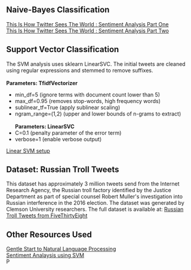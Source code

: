 
## Naive-Bayes Classification

[This Is How Twitter Sees The World : Sentiment Analysis Part One ](https://towardsdatascience.com/the-real-world-as-seen-on-twitter-sentiment-analysis-part-one-5ac2d06b63fb)<br/>
[This Is How Twitter Sees The World : Sentiment Analysis Part Two](https://towardsdatascience.com/the-real-world-as-seen-on-twitter-sentiment-analysis-part-two-3ed2670f927d)

## Support Vector Classification
The SVM analysis uses sklearn LinearSVC.
The initial tweets are cleaned using regular expressions and stemmed to remove suffixes.<br/><br/>
**Parameters: TfidfVectorizer** 
* min_df=5 (ignore terms with document count lower than 5)
* max_df=0.95 (removes stop-words, high frequency words)
* sublinear_tf=True (apply sublinear scaling)
* ngram_range=(1,2) (upper and lower bounds of n-grams to extract)<br/><br/>
**Parameters: LinearSVC** <br/>
* C=0.1 (penalty parameter of the error term)
* verbose=1 (enable verbose output)

[Linear SVM setup](https://github.com/dkakkar/Twitter-Sentiment-Classifier/tree/0ad40bbfdb735d5506eef851ec2ae5862107ccc8)<br/>
## Dataset: Russian Troll Tweets
This dataset has approximately 3 million tweets send from the Internet Research Agency, the Russian
troll factory identified by the Justice Department as part of special counsel Robert Muller's investigation
into Russian interference in the 2016 election.  The dataset was generated by Clemson University researchers. The full 
dataset is available at: 
[Russian Troll Tweets from FiveThirtyEight](https://github.com/fivethirtyeight/russian-troll-tweets)

## Other Resources Used
[Gentle Start to Natural Language Processing](https://towardsdatascience.com/gentle-start-to-natural-language-processing-using-python-6e46c07addf3)<br/>
[Sentiment Analaysis using SVM](https://medium.com/@vasista/sentiment-analysis-using-svm-338d418e3ff1)<br/>
P